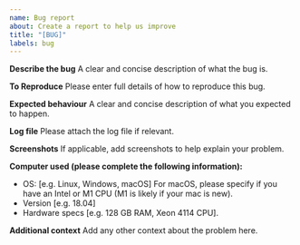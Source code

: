 ```yaml
---
name: Bug report
about: Create a report to help us improve
title: "[BUG]"
labels: bug
---
```


**Describe the bug**
A clear and concise description of what the bug is.

**To Reproduce**
Please enter full details of how to reproduce this bug.

**Expected behaviour**
A clear and concise description of what you expected to happen.

**Log file**
Please attach the log file if relevant.

**Screenshots**
If applicable, add screenshots to help explain your problem.

**Computer used (please complete the following information):**

- OS: [e.g. Linux, Windows, macOS] For macOS, please specify if you have an Intel or M1 CPU (M1 is likely if your mac is new).
- Version [e.g. 18.04]
- Hardware specs [e.g. 128 GB RAM, Xeon 4114 CPU].

**Additional context**
Add any other context about the problem here.
